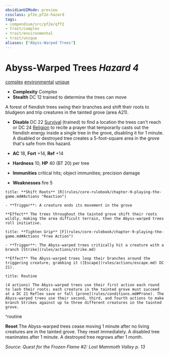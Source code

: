 ```yaml
---
obsidianUIMode: preview
cssclass: pf2e,pf2e-hazard
tags:
- compendium/src/pf2e/qff2
- trait/complex
- trait/environmental
- trait/unique
aliases: ["Abyss-Warped Trees"]
---
```

# Abyss-Warped Trees *Hazard 4*  
[complex](complex.md "Complex Hazard Trait")  [environmental](environmental.md "Environmental Hazard Trait")  [unique](unique.md "Unique Rarity Trait")  

- **Complexity** Complex
- **Stealth** DC 12 trained to determine the trees can move  

A forest of fiendish trees swing their branches and shift their roots to bludgeon and trip creatures in the tainted grove (area A21).

- **Disable** DC 22 [Survival](skills.md#Survival) (trained) to find a location the trees can't reach or DC 24 [Religion](skills.md#Religion) to recite a prayer that temporarily casts out the fiendish energy inside a single tree in the grove, disabling it for 1 minute. A disabled or destroyed tree creates a 5-foot-square area in the grove that's safe from this hazard.  

- **AC** 18, **Fort** +14, **Ref** +14
- **Hardness** 10, **HP** 40 (BT 20) per tree
- **Immunities** critical hits; object immunities; precision damage
- **Weaknesses** fire 5

```ad-embed-ability
title: **Shift Roots** [R](rules/core-rulebook/chapter-9-playing-the-game.md#Actions "Reaction")

- **Trigger**: A creature ends its movement in the grove

**Effect** The trees throughout the tainted grove shift their roots wildly, making the area difficult terrain, then the Abyss-warped trees roll initiative.
```
```ad-embed-ability
title: **Tighten Grip** [F](rules/core-rulebook/chapter-9-playing-the-game.md#Actions "Free Action")

- **Trigger**: The Abyss-warped trees critically hit a creature with a branch [Strike](rules/actions/strike.md)

**Effect** The Abyss‑warped trees loop their branches around the triggering creature, grabbing it ([Escape](rules/actions/escape.md) DC 21).
```

```ad-pf2-summary
title: Routine

(4 actions) The Abyss-warped trees use their first action each round to lash their roots; each creature in the tainted grove must succeed at a DC 21 Reflex save or fall [prone](rules/conditions.md#Prone). The Abyss-warped trees use their second, third, and fourth actions to make branch Strikes against up to three different creatures in the tainted grove.
```
^routine

**Reset** The Abyss-warped trees cease moving 1 minute after no living creatures are in the tainted grove.
They reset immediately. A disabled tree reanimates after 1 minute. A destroyed tree regrows after 1 month.  

*Source: Quest for the Frozen Flame #2: Lost Mammoth Valley p. 13*